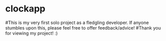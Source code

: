 # clockapp

#This is my very first solo project as a fledgling developer. If anyone stumbles upon this, please feel free to offer feedback/advice!
#Thank you for viewing my project! :)
